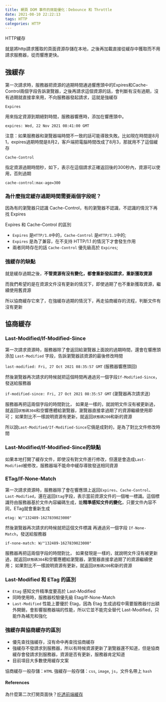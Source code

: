 ```yaml
---
title: 網頁 DOM 事件的效能優化：Debounce 和 Throttle
date: 2021-08-10 22:22:13
tags: HTTP 
categories: HTTP
---
```


HTTP緩存

就是將http請求獲取的頁面資源存儲在本地，之後再加載直接從緩存中獲取而不用請求服務器，從而響應更快。

## 強緩存

第一次請求時，服務器把資源的過期時間通過響應頭中的Expires和Cache-Control兩個字段告訴瀏覽器，之後再請求這個資源的話，會判斷有沒有過期，沒有過期就直接拿來用，不向服務器發起請求，這就是強緩存

`Expires`

用來指定資源到期絕對時間，服務器響應時，添加在響應頭中。

`expires: Wed, 22 Nov 2021 08:41:00 GMT`

注意：如果服務器和瀏覽器端時間不一致的話可能導致失敗。比如現在時間是8月1，expires過期時間是8月2，客戶端把電腦時間改成了8月3，那就用不了這個緩存

`Cache-Control`

指定資源過期時間秒，如下，表示在這個請求正確返回後的300秒內，資源可以使用，否則過期

`cache-control:max-age=300`

### 為什麼指定緩存過期時間需要兩個字段呢？

因為有的瀏覽器只認識 Cache-Control，有的瀏覽器不認識，不認識的情況下再找 Expires

Expires 和 Cache-Control 的區別

* `Expires` 是`HTTP/1.0`中的，`Cache-Control` 是`HTTP/1.1`中的;
* `Expires` 是為了兼容，在不支持 HTTP/1.1 的情況下才會發生作用
* 兩者同時存在的話 `Cache-Control` 優先級高於 `Expires`;

### 強緩存的缺點

就是緩存過期之後，**不管資源有沒有變化，都會重新發起請求，重新獲取資源**

而我們希望的是在資源文件沒有更新的情況下，即使過期了也不重新獲取資源，繼續使用舊資源

所以協商緩存它來了，在強緩存過期的情況下，再走協商緩存的流程，判斷文件有沒有更新

## 協商緩存

### Last-Modified/If-Modified-Since

第一次請求資源時，服務器除了會返回給瀏覽器上面說的過期時間，還會在響應頭添加 `Last-Modified` 字段，告訴瀏覽器該資源的最後修改時間

`last-modified: Fri, 27 Oct 2021 08:35:57 GMT` (服務器響應頭回)

然後瀏覽器再次請求的時候就把這個時間再通過另一個字段`If-Modified-Since`，發送給服務器

`if-modified-since: Fri, 27 Oct 2021 08:35:57 GMT`  (瀏覽器再次請求送)

服務器再把這兩個字段的時間對比，
如果是一樣的，就說明文件沒有被更新過，就返回`狀態碼304`和空響應體給瀏覽器，瀏覽器直接拿過期了的資源繼續使用即可；
如果對比不一樣說明資源有更新，就返回`狀態碼200`和新的資源

所以說`Last-Modified/If-Modified-Since`它倆是成對的，是為了對比文件修改時間

### Last-Modified/If-Modified-Since的缺點

如果本地打開了緩存文件，即使沒有對文件進行修改，但還是會造成`Last-Modified`被修改，服務器端不能命中緩存導致發送相同資源

### ETag/If-None-Match

第一次請求資源時，服務器除了會在響應頭上返回`Expires`、`Cache-Control`、`Last-Modified`，還在返回`Etag`字段，表示當前資源文件的一個唯一標識。這個標識符由服務器基於文件內容編碼生成，能**精準感知文件的變化**，只要文件內容不同，ETag就會重新生成

`etag: W/"132489-1627839023000"`

然後瀏覽器再次請求的時候就把這個文件標識 再通過另一個字段 `If-None-Match`，發送給服務器

`if-none-match: W/"132489-1627839023000"`

服務器再把這兩個字段的時間對比，
如果發現是一樣的，就說明文件沒有被更新過，就返回`狀態碼304`和空響應體給瀏覽器，瀏覽器直接拿過期了的資源繼續使用；
如果對比不一樣說明資源有更新，就返回`狀態碼200`和新的資源

### Last-Modified 和 ETag 的區別

* `Etag` 感知文件精準度要高於 Last-Modified
* 同時使用時，服務器校驗優先級 Etag/If-None-Match
* `Last-Modified` 性能上要優於 Etag，因為 Etag 生成過程中需要服務器付出額外開銷，會影響服務器端的性能，所以它並不能完全替代 Last-Modified，只能作為補充和強化

### 強緩存與協商緩存的區別 

* 優先查找強緩存，沒有命中再查找協商緩存
* 強緩存不發請求到服務器，所以有時候資源更新了瀏覽器還不知道，但是協商緩存會發請求到服務器，資源是否有更新，服務器肯定知道
* 目前項目大多數使用緩存文案

協商緩存一般存儲：`HTML`
強緩存一般存儲：`css`, `image`, `js`，文件名帶上 `hash`

#### References

為什麼第二次打開頁面快？[吃透前端緩存](https://juejin.cn/post/6993358764481085453)